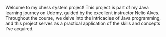 Welcome to my chess system project!
This project is part of my Java learning journey on Udemy, guided by the excellent instructor Nelio Alves. 
Throughout the course, we delve into the intricacies of Java programming, and this project serves as a practical application of the skills and concepts I've acquired.
